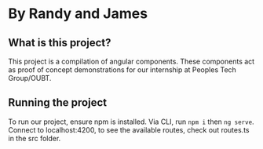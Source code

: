 # By Randy and James

## What is this project?

This project is a compilation of angular components. These components act as proof of concept demonstrations for our internship at Peoples Tech Group/OUBT.

## Running the project

To run our project, ensure npm is installed. Via CLI, run ```npm i``` then ```ng serve```. Connect to localhost:4200, to see the available routes, check out routes.ts in the src folder.
